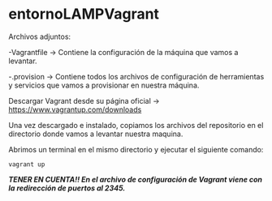 # entornoLAMPVagrant

Archivos adjuntos:

 -Vagrantfile -> Contiene la configuración de la máquina que vamos a levantar.
 
 -.provision -> Contiene todos los archivos de configuración de herramientas y servicios que vamos a provisionar en nuestra máquina.

Descargar Vagrant desde su página oficial -> https://www.vagrantup.com/downloads

Una vez descargado e instalado, copiamos los archivos del repositorio en el directorio donde vamos a levantar nuestra maquina.

Abrimos un terminal en el mismo directorio y ejecutar el siguiente comando:

```
vagrant up
```

***TENER EN CUENTA!! En el archivo de configuración de Vagrant viene con la redirección de puertos al 2345.***
